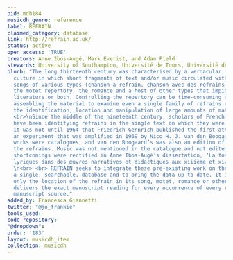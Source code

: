 ```yaml
---
pid: mdh184
musicdh_genre: reference
label: REFRAIN
claimed_category: database
link: http://refrain.ac.uk/
status: active
open_access: 'TRUE'
creators: Anne Ibos-Augé, Mark Everist, and Adam Field
stewards: University of Southampton, Université de Tours, Université de Poitiers
blurb: "The long thirteenth century was characterised by a vernacular musico-poetic
  culture in which short fragments of text and/or music circulated within and between
  songs of various types (chanson à refrain, chanson avec des refrains, rondeau),
  the motet repertory, the romance and a host of other types that impinged on music,
  literature or both. Controlling the repertory can be time-consuming and problematic:
  assembling the material to examine even a single family of refrains can involve
  the identification, location and manipulation of large amounts of material.\n<br>
  <br>\nSince the middle of the nineteenth century, scholars of French literature
  have been identifying refrains in the single text on which they were working, but
  it was not until 1964 that Friedrich Gennrich published the first attempt at a catalogue,
  an experiment that was amplified in 1969 by Nico H. J. van den Boogaard. Both these
  works were catalogues, and van den Boogaard’s was also an edition of the texts of
  the refrains. Music was not mentioned in the catalogue and not edited. Both these
  shortcomings were rectified in Anne Ibos-Augé's dissertation, ‘La fonction des insertions
  lyriques dans des œuvres narratives et didactiques aux xiiième et xivème siècles’.
  \n<br> <br> REFRAIN seeks to integrate these pre-existing work on the refrain into
  a single, searchable, database and to bring the data up to date. It indexes not
  only the location of the refrain in its song, motet, romance or other context but
  delivers the exact manuscript reading for every occurrence of every refrain in every
  manuscript source."
added_by: Francesca Giannetti
twitter: "@jo_frankie"
tools_used: 
code_repository: 
"@dropdown": 
order: '183'
layout: musicdh_item
collection: musicdh
---
```

